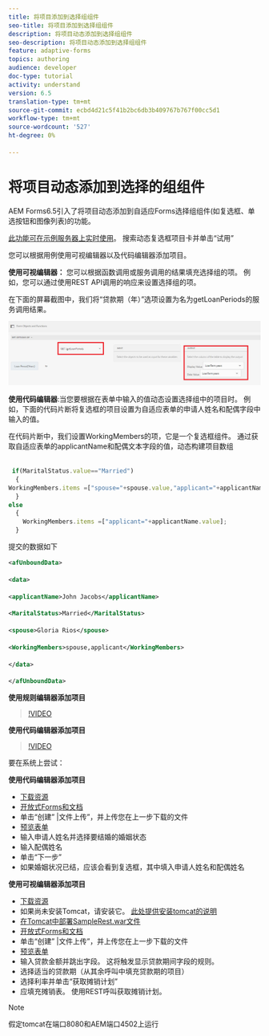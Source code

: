 ```yaml
---
title: 将项目添加到选择组组件
seo-title: 将项目添加到选择组组件
description: 将项目动态添加到选择组组件
seo-description: 将项目动态添加到选择组组件
feature: adaptive-forms
topics: authoring
audience: developer
doc-type: tutorial
activity: understand
version: 6.5
translation-type: tm+mt
source-git-commit: ecbd4d21c5f41b2bc6db3b409767b767f00cc5d1
workflow-type: tm+mt
source-wordcount: '527'
ht-degree: 0%

---
```




# 将项目动态添加到选择的组组件

AEM Forms6.5引入了将项目动态添加到自适应Forms选择组组件(如复选框、单选按钮和图像列表)的功能。

[此功能可在示例服务器上实时使用](https://forms.enablementadobe.com/content/samples/samples.html?query=0)。 搜索动态复选框项目卡并单击“试用”


您可以根据用例使用可视编辑器以及代码编辑器添加项目。

**使用可视编辑器：** 您可以根据函数调用或服务调用的结果填充选择组的项。 例如，您可以通过使用REST API调用的响应来设置选择组的项。

在下面的屏幕截图中，我们将“贷款期（年）”选项设置为名为getLoanPeriods的服务调用结果。

![规则编辑器](assets/ruleeditor.png)

**使用代码编辑器**:当您要根据在表单中输入的值动态设置选择组中的项目时。 例如，下面的代码片断将复选框的项目设置为自适应表单的申请人姓名和配偶字段中输入的值。

在代码片断中，我们设置WorkingMembers的项，它是一个复选框组件。 通过获取自适应表单的applicantName和配偶文本字段的值，动态构建项目数组

```javascript
 
 if(MaritalStatus.value=="Married")
  {
WorkingMembers.items =["spouse="+spouse.value,"applicant="+applicantName.value];
  }
else
  {
    WorkingMembers.items =["applicant="+applicantName.value];
  }
```

提交的数据如下

```xml
<afUnboundData>

<data>

<applicantName>John Jacobs</applicantName>

<MaritalStatus>Married</MaritalStatus>

<spouse>Gloria Rios</spouse>

<WorkingMembers>spouse,applicant</WorkingMembers>

</data>

</afUnboundData>
```

**使用规则编辑器添加项目**

>[!VIDEO](https://video.tv.adobe.com/v/26847?quality=12&learn=on)

**使用代码编辑器添加项目**

>[!VIDEO](https://video.tv.adobe.com/v/26848?quality=12&learn=on)

要在系统上尝试：

**使用代码编辑器添加项目**

* [下载资源](assets/usingthecodeeditor.zip)
* [开放式Forms和文档](http://localhost:4502/aem/forms.html/content/dam/formsanddocuments)
* 单击“创建” |文件上传”，并上传您在上一步下载的文件
* [预览表单](http://localhost:4502/content/dam/formsanddocuments/simpleform/jcr:content?wcmmode=disabled)
* 输入申请人姓名并选择要结婚的婚姻状态
* 输入配偶姓名
* 单击“下一步”
* 如果婚姻状况已结，应该会看到复选框，其中填入申请人姓名和配偶姓名

**使用可视编辑器添加项目**

* [下载资源](assets/usingthevisualeditor.zip)
* 如果尚未安装Tomcat，请安装它。 [此处提供安装tomcat的说明](https://docs.adobe.com/content/help/en/experience-manager-learn/forms/ic-print-channel-tutorial/introduction.html)
* [在Tomcat中部署SampleRest.war文件](https://forms.enablementadobe.com/content/DemoServerBundles/SampleRest.war)
* [开放式Forms和文档](http://localhost:4502/aem/forms.html/content/dam/formsanddocuments)
* 单击“创建” |文件上传”，并上传您在上一步下载的文件
* [预览表单](http://localhost:4502/content/dam/formsanddocuments/amortizationschedule/jcr:content?wcmmode=disabled)
* 输入贷款金额并跳出字段。 这将触发显示贷款期间字段的规则。
* 选择适当的贷款期（从其余呼叫中填充贷款期的项目）
* 选择利率并单击“获取摊销计划”
* 应填充摊销表。 使用REST呼叫获取摊销计划。

>[!NOTE]
> 假定tomcat在端口8080和AEM端口4502上运行
